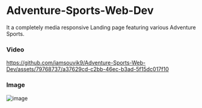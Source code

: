 # Adventure-Sports-Web-Dev


It a completely media responsive Landing page featuring various Adventure Sports.

### Video


https://github.com/iamsouvik9/Adventure-Sports-Web-Dev/assets/79768737/a37629cd-c2bb-46ec-b3ad-5f15dc017f10


### Image

![image](https://github.com/iamsouvik9/Adventure-Sports-Web-Dev/assets/79768737/532b9d57-842e-489b-90d7-255e3738d1e9)



